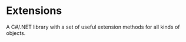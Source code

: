 Extensions
==========

A C#/.NET library with a set of useful extension methods for all kinds of objects.
